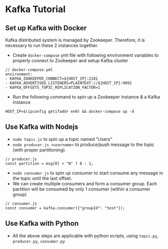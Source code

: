 # Kafka Tutorial

## Set up Kafka with Docker
Kafka distributed system is managed by Zookeeper. Therefore, it is necessary to run these 2 instances together.
- Create `docker-compose` yml file with following environment variables to properly connect to Zookeeper and setup Kafka cluster
```
// docker-compose.yml
environment:
- KAFKA_ZOOKEEPER_CONNECT=${HOST_IP}:2181
- KAFKA_ADVERTISED_LISTENERS=PLAINTEXT://${HOST_IP}:9092
- KAFKA_OFFSETS_TOPIC_REPLICATION_FACTOR=1
```
- Run the following command to spin up a Zookeeper instance & a Kafka instance
```
HOST_IP=$(ipconfig getifaddr en0) && docker-compose up -d
```

## Use Kafka with Nodejs
- `node topic.js` to spin up a topic named "Users"
- `node producer.js <username>` to produce/push message to the topic (with proper partitioning). 
```
// producer.js
const partition = msg[0] < "N" ? 0 : 1;
```
- `node consumer.js` to spin up consumer to start consume any message in the topic until the last offset. 
- We can create multiple consumers and form a consumer group. Each partition will be consumed by only 1 consumer (within a consumer group)
```
// consumer.js
const consumer = kafka.consumer({"groupId": "test"});
```

## Use Kafka with Python
- All the above steps are applicable with python scripts, using `topic.py`, `producer.py`, `consumer.py`